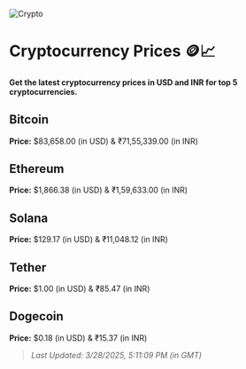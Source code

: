 
![Crypto](https://www.techguide.com.au/wp-content/uploads/2020/11/crypto3.jpeg)

# Cryptocurrency Prices 🪙📈

#### Get the latest cryptocurrency prices in USD and INR for top 5 cryptocurrencies.

## Bitcoin

**Price:** $83,658.00 (in USD) & ₹71,55,339.00 (in INR)

## Ethereum

**Price:** $1,866.38 (in USD) & ₹1,59,633.00 (in INR)

## Solana

**Price:** $129.17 (in USD) & ₹11,048.12 (in INR)

## Tether

**Price:** $1.00 (in USD) & ₹85.47 (in INR)

## Dogecoin

**Price:** $0.18 (in USD) & ₹15.37 (in INR)

> _Last Updated: 3/28/2025, 5:11:09 PM (in GMT)_
